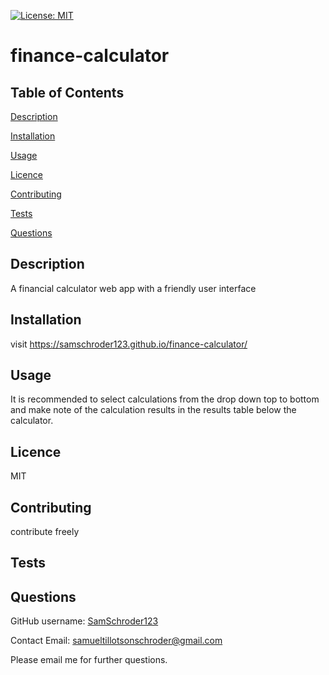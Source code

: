 [![License: MIT](https://img.shields.io/badge/License-MIT-yellow.svg)](https://opensource.org/licenses/MIT)
  # finance-calculator
  ## Table of Contents
  [Description](#description)

  [Installation](#installation)

  [Usage](#usage)

  [Licence](#licence)

  [Contributing](#contributing)

  [Tests](#tests)

  [Questions](#questions)
  ## Description
  A financial calculator web app with a friendly user interface
  ## Installation
  visit https://samschroder123.github.io/finance-calculator/
  ## Usage
  It is recommended to select calculations from the drop down top to bottom and make note of the calculation results in the results table below the calculator.
  ## Licence
  MIT
  ## Contributing
  contribute freely
  ## Tests
  
  ## Questions
  GitHub username: [SamSchroder123](https://github.com/SamSchroder123)

  Contact Email: samueltillotsonschroder@gmail.com

  Please email me for further questions.
  